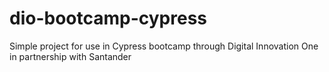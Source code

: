 # dio-bootcamp-cypress
Simple project for use in Cypress bootcamp through Digital Innovation One in partnership with Santander
